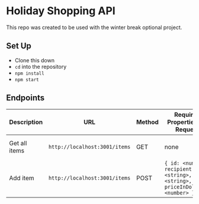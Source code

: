 # Holiday Shopping API

This repo was created to be used with the winter break optional project. 

## Set Up

* Clone this down
* `cd` into the repository
* `npm install`
* `npm start`

## Endpoints

| Description | URL | Method | Required Properties for Request | Sample Successful Response |
|----------|-----|--------|---------------------|-----------------|
| Get all items |`http://localhost:3001/items`| GET  | none | An array containing all items |
| Add item |`http://localhost:3001/items` | POST  | `{ id: <number>, recipient: <string>, name: <string>, priceInDollars: <number> }` | "Item #<id number here> has been added!" |

